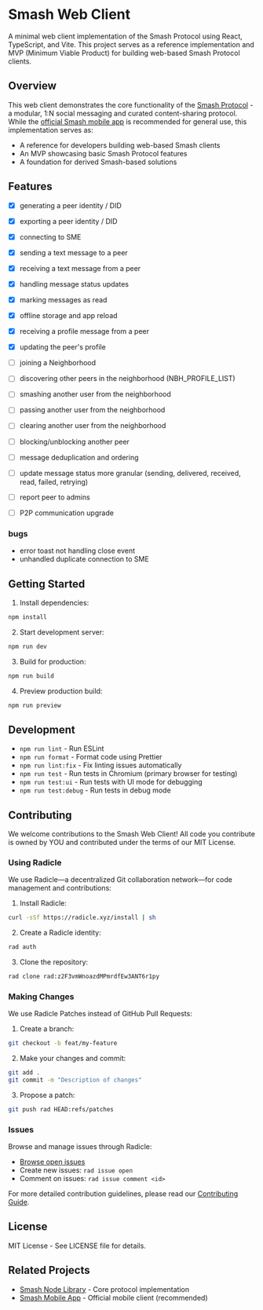 # Smash Web Client

A minimal web client implementation of the Smash Protocol using React, TypeScript, and Vite. This project serves as a reference implementation and MVP (Minimum Viable Product) for building web-based Smash Protocol clients.

## Overview

This web client demonstrates the core functionality of the [Smash Protocol](https://github.com/smashchats/smash-node-lib) - a modular, 1:N social messaging and curated content-sharing protocol. While the [official Smash mobile app](https://github.com/smashchats/smashchats) is recommended for general use, this implementation serves as:

- A reference for developers building web-based Smash clients
- An MVP showcasing basic Smash Protocol features
- A foundation for derived Smash-based solutions

## Features

- [x] generating a peer identity / DID
- [x] exporting a peer identity / DID
- [x] connecting to SME

- [x] sending a text message to a peer
- [x] receiving a text message from a peer
- [x] handling message status updates
- [x] marking messages as read

- [x] offline storage and app reload

- [x] receiving a profile message from a peer
- [x] updating the peer's profile

- [ ] joining a Neighborhood
- [ ] discovering other peers in the neighborhood (NBH_PROFILE_LIST)
- [ ] smashing another user from the neighborhood
- [ ] passing another user from the neighborhood
- [ ] clearing another user from the neighborhood

- [ ] blocking/unblocking another peer
- [ ] message deduplication and ordering

- [ ] update message status more granular (sending, delivered, received, read, failed, retrying)
- [ ] report peer to admins
- [ ] P2P communication upgrade

### bugs

- error toast not handling close event
- unhandled duplicate connection to SME

## Getting Started

1. Install dependencies:

```bash
npm install
```

2. Start development server:

```bash
npm run dev
```

3. Build for production:

```bash
npm run build
```

4. Preview production build:

```bash
npm run preview
```

## Development

- `npm run lint` - Run ESLint
- `npm run format` - Format code using Prettier
- `npm run lint:fix` - Fix linting issues automatically
- `npm run test` - Run tests in Chromium (primary browser for testing)
- `npm run test:ui` - Run tests with UI mode for debugging
- `npm run test:debug` - Run tests in debug mode

## Contributing

We welcome contributions to the Smash Web Client! All code you contribute is owned by YOU and contributed under the terms of our MIT License.

### Using Radicle

We use Radicle—a decentralized Git collaboration network—for code management and contributions:

1. Install Radicle:

```bash
curl -sSf https://radicle.xyz/install | sh
```

2. Create a Radicle identity:

```bash
rad auth
```

3. Clone the repository:

```bash
rad clone rad:z2F3vmWnoazdMPmrdfEw3ANT6r1py
```

### Making Changes

We use Radicle Patches instead of GitHub Pull Requests:

1. Create a branch:

```bash
git checkout -b feat/my-feature
```

2. Make your changes and commit:

```bash
git add .
git commit -m "Description of changes"
```

3. Propose a patch:

```bash
git push rad HEAD:refs/patches
```

### Issues

Browse and manage issues through Radicle:

- [Browse open issues](https://app.radicle.xyz/nodes/seed.radicle.garden/rad:z2F3vmWnoazdMPmrdfEw3ANT6r1py/issues)
- Create new issues: `rad issue open`
- Comment on issues: `rad issue comment <id>`

For more detailed contribution guidelines, please read our [Contributing Guide](https://github.com/smashchats/smash-node-lib/blob/main/docs/CONTRIBUTING.md).

## License

MIT License - See LICENSE file for details.

## Related Projects

- [Smash Node Library](https://github.com/smashchats/smash-node-lib) - Core protocol implementation
- [Smash Mobile App](https://github.com/smashchats/smashchats) - Official mobile client (recommended)
